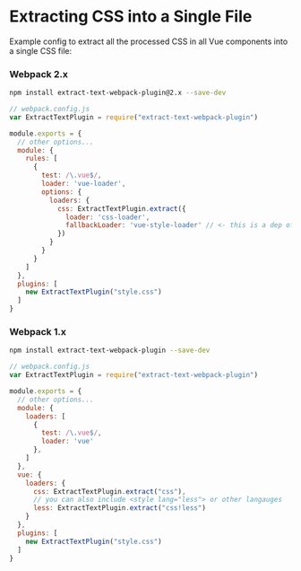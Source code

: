 # Extracting CSS into a Single File

Example config to extract all the processed CSS in all Vue components into a single CSS file:

### Webpack 2.x

``` bash
npm install extract-text-webpack-plugin@2.x --save-dev
```

``` js
// webpack.config.js
var ExtractTextPlugin = require("extract-text-webpack-plugin")

module.exports = {
  // other options...
  module: {
    rules: [
      {
        test: /\.vue$/,
        loader: 'vue-loader',
        options: {
          loaders: {
            css: ExtractTextPlugin.extract({
              loader: 'css-loader',
              fallbackLoader: 'vue-style-loader' // <- this is a dep of vue-loader, so no need to explicitly install if using npm3
            })
          }
        }
      }
    ]
  },
  plugins: [
    new ExtractTextPlugin("style.css")
  ]
}
```

### Webpack 1.x

``` bash
npm install extract-text-webpack-plugin --save-dev
```

``` js
// webpack.config.js
var ExtractTextPlugin = require("extract-text-webpack-plugin")

module.exports = {
  // other options...
  module: {
    loaders: [
      {
        test: /\.vue$/,
        loader: 'vue'
      },
    ]
  },
  vue: {
    loaders: {
      css: ExtractTextPlugin.extract("css"),
      // you can also include <style lang="less"> or other langauges
      less: ExtractTextPlugin.extract("css!less")
    }
  },
  plugins: [
    new ExtractTextPlugin("style.css")
  ]
}
```
